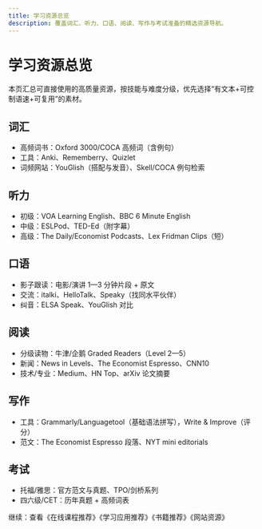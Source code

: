 ```yaml
---
title: 学习资源总览
description: 覆盖词汇、听力、口语、阅读、写作与考试准备的精选资源导航。
---
```


# 学习资源总览

本页汇总可直接使用的高质量资源，按技能与难度分级，优先选择“有文本+可控制语速+可复用”的素材。

## 词汇

- 高频词书：Oxford 3000/COCA 高频词（含例句）
- 工具：Anki、Rememberry、Quizlet
- 词频网站：YouGlish（搭配与发音）、Skell/COCA 例句检索

## 听力

- 初级：VOA Learning English、BBC 6 Minute English
- 中级：ESLPod、TED-Ed（附字幕）
- 高级：The Daily/Economist Podcasts、Lex Fridman Clips（短）

## 口语

- 影子跟读：电影/演讲 1—3 分钟片段 + 原文
- 交流：italki、HelloTalk、Speaky（找同水平伙伴）
- 纠音：ELSA Speak、YouGlish 对比

## 阅读

- 分级读物：牛津/企鹅 Graded Readers（Level 2—5）
- 新闻：News in Levels、The Economist Espresso、CNN10
- 技术/专业：Medium、HN Top、arXiv 论文摘要

## 写作

- 工具：Grammarly/Languagetool（基础语法拼写），Write & Improve（评分）
- 范文：The Economist Espresso 段落、NYT mini editorials

## 考试

- 托福/雅思：官方范文与真题、TPO/剑桥系列
- 四六级/CET：历年真题 + 高频词表

继续：查看《在线课程推荐》《学习应用推荐》《书籍推荐》《网站资源》


